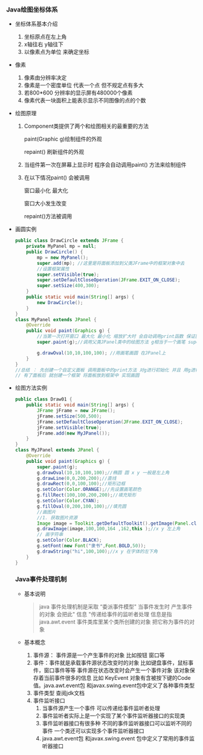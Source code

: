 ### Java绘图坐标体系

* 坐标体系基本介绍

  1. 坐标原点在左上角
  2. x轴往右 y轴往下
  3. 以像素点为单位 来确定坐标

* 像素

  1. 像素由分辨率决定 
  2. 像素是一个密度单位 代表一个点 但不规定点有多大
  3. 若800*600 分辨率的显示屏有480000个像素
  4. 像素代表一块面积上能表示显示不同图像的点的个数

* 绘图原理

  1. Component类提供了两个和绘图相关的最重要的方法

     paint(Graphic g)绘制组件的外观

     repaint() 刷新组件的外观

  2. 当组件第一次在屏幕上显示时 程序会自动调用paint() 方法来绘制组件

  3. 在以下情况paint() 会被调用

     窗口最小化 最大化

     窗口大小发生改变

     repaint()方法被调用

* 画圆实例

  ```java
  public class DrawCircle extends JFrame {
      private MyPanel mp = null;
      public DrawCircle() {
          mp = new MyPanel();
          super.add(mp); //这里是将面板添加到父类JFrame中的框架对象中去
          //设置框架属性
          super.setVisible(true);
          super.setDefaultCloseOperation(JFrame.EXIT_ON_CLOSE);
          super.setSize(400,300);
      }
      public static void main(String[] args) {
          new DrawCircle();
      }
  }
  class MyPanel extends JPanel {
      @Override
      public void paint(Graphics g) {
          //当第一次打开窗口 最大化 最小化 缩放扩大时 会自动调用print函数 保证图像的正确性
          super.paint(g);//调用父类JPanel类中的绘图方法 g相当于一个画笔 super 对g进行初始化
  
          g.drawOval(10,10,100,100); //用画笔画圆 在JPanel上
      }
  }
  //总结 ： 先创建一个自定义面板 调用面板中的print方法 对g进行初始化 并且 用g进行在面板上画图
  // 有了面板后 就创建一个框架 将面板放到框架中 实现画圆
  ```

* 绘图方法实例

  ```java
  public class Draw01 {
      public static void main(String[] args) {
          JFrame jFrame = new JFrame();
          jFrame.setSize(500,500);
          jFrame.setDefaultCloseOperation(JFrame.EXIT_ON_CLOSE);
          jFrame.setVisible(true);
          jFrame.add(new MyJPanel());
      }
  }
  class MyJPanel extends JPanel {
      @Override
      public void paint(Graphics g) {
          super.paint(g);
          g.drawOval(10,10,100,100);//椭圆 圆 x y 一般是左上角
          g.drawLine(0,0,200,200);//直线
          g.drawRect(0,0,100,100);//矩形边框
          g.setColor(Color.ORANGE);//先设置画笔颜色
          g.fillRect(100,100,200,200);//填充矩形
          g.setColor(Color.CYAN);
          g.fillOval(0,200,100,100);//填充圆
          //画图片
          //1. 获取图片资源
          Image image = Toolkit.getDefaultToolkit().getImage(Panel.class.getResource("/bg.jpg"));
          g.drawImage(image,100,100,164 ,162,this );//x y 左上角
          // 画字符串
          g.setColor(Color.BLACK);
          g.setFont(new Font("隶书",Font.BOLD,50));
          g.drawString("hi",100,100);//x y 在字体的左下角
      }
  }
  ```

  ### Java事件处理机制

  * 基本说明

    > java 事件处理机制是采取 “委派事件模型" 当事件发生时 产生事件的对象 会把此" 信息 "传递给事件的监听者处理 信息是指java.awt.event 事件类库里某个类所创建的对象 把它称为事件的对象

  * 基本概念

    1. 事件源： 事件源是一个产生事件的对象 比如按钮 窗口等
    2. 事件：事件就是承载事件源状态改变时的对象 比如键盘事件，鼠标事件，窗口事件等等  事件源在状态改变时会产生一个事件对象 该对象保存着当前事件很多的信息 比如 KeyEvent 对象有含被按下键的Code值。java.awt.event包 和javax.swing.event包中定义了各种事件类型
    3. 事件类型 查阅jdk文档
    4. 事件监听接口 
       1. 当事件源产生一个事件 可以传递给事件监听者处理
       2. 事件监听者实际上是一个实现了某个事件监听器接口的实现类
       3. 事件监听器接口有很多种 不同的事件监听器接口可以监听不同的事件 一个类还可以实现多个事件监听器接口
       4. java.awt.event包 和javax.swing.event 包中定义了常用的事件监听器接口